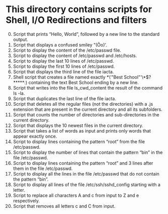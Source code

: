 # This directory contains scripts for Shell, I/O Redirections and filters
0. Script that prints “Hello, World”, followed by a new line to the standard output.
1. Script that displays a confused smiley "(Ôo)'.
2. Script to display the content of the /etc/passwd file.
3. Script to display the content of /etc/passwd and /etc/hosts.
4. Script to display the last 10 lines of /etc/passwd.
5. Script to display the first 10 lines of /etc/passwd.
6. Script that displays the third line of the file iacta.
7. Shell script that creates a file named exactly \*\\'"Best School"\'\\*$\?\*\*\*\*\*:) containing the text Best School ending by a new line.
8. Script that writes into the file ls_cwd_content the result of the command ls -la.
9. Script that duplicates the last line of the file iacta.
10. Script that deletes all the regular files (not the directories) with a .js extension that are present in the current directory and all its subfolders.
11. Script that counts the number of directories and sub-directories in the current directory.
12. Script that displays the 10 newest files in the current directory.
13. Script that takes a list of words as input and prints only words that appear exactly once.
14. Script to display lines containing the pattern “root” from the file /etc/passwd.
15. Script to display the number of lines that contain the pattern “bin” in the file /etc/passwd.
16. Script to display lines containing the pattern “root” and 3 lines after them in the file /etc/passwd.
17. Script to display all the lines in the file /etc/passwd that do not contain the pattern “bin”.
18. Script to display all lines of the file /etc/ssh/sshd_config starting with a letter.
19. Script to replace all characters A and c from input to Z and e respectively.
20. Script that removes all letters c and C from input.

